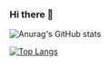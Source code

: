 ### Hi there 👋

<!--
**YounesAnys/YounesAnys** is a ✨ _special_ ✨ repository because its `README.md` (this file) appears on your GitHub profile.

Here are some ideas to get you started:

- 🔭 I’m currently working on ...
- 🌱 I’m currently learning ...
- 👯 I’m looking to collaborate on ...
- 🤔 I’m looking for help with ...
- 💬 Ask me about ...
- 📫 How to reach me: ...
- 😄 Pronouns: ...
- ⚡ Fun fact: ...
-->
![Anurag's GitHub stats](https://github-readme-stats.vercel.app/api?username=YounesAnys&show_icons=true&theme=tokyonight)

[![Top Langs](https://github-readme-stats.vercel.app/api/top-langs/?username=YounesAnys&layout=compact)](https://github.com/YounesAnys/github-readme-stats)
